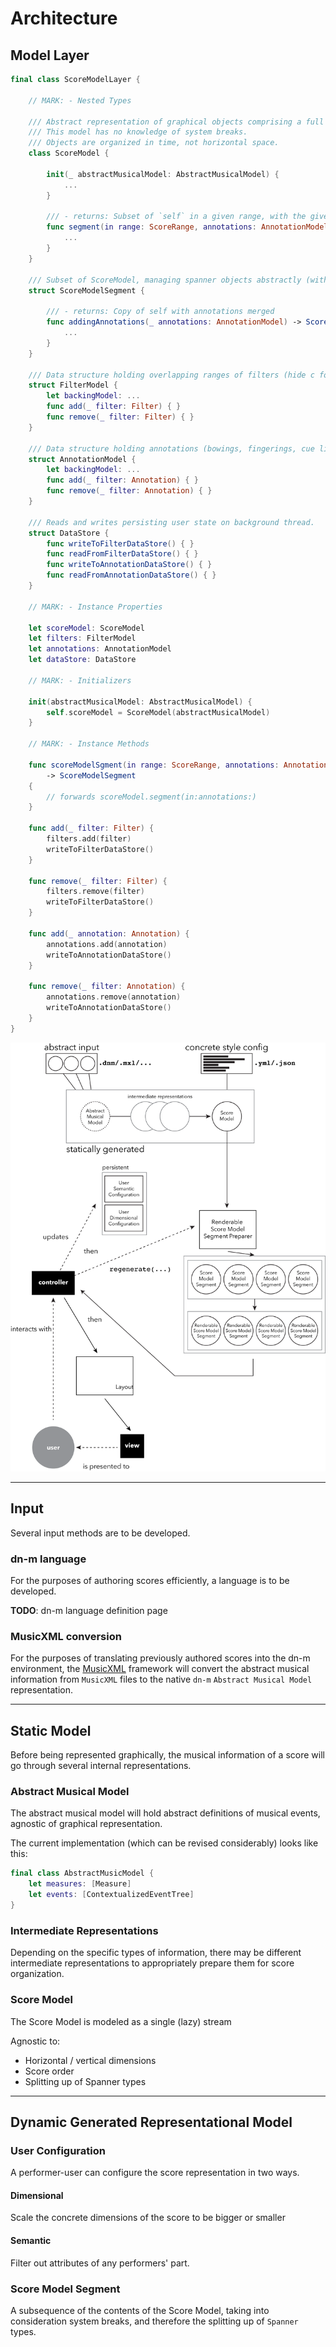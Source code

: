 # Architecture

## Model Layer

```Swift
final class ScoreModelLayer {

    // MARK: - Nested Types

    /// Abstract representation of graphical objects comprising a full score.
    /// This model has no knowledge of system breaks.
    /// Objects are organized in time, not horizontal space.
    class ScoreModel {

        init(_ abstractMusicalModel: AbstractMusicalModel) {
            ...
        }

        /// - returns: Subset of `self` in a given range, with the given `annotations` merged.
        func segment(in range: ScoreRange, annotations: AnnotationModel) -> ScoreModelSegment {
            ...
        }
    }

    /// Subset of ScoreModel, managing spanner objects abstractly (with time, not x)
    struct ScoreModelSegment {

    	/// - returns: Copy of self with annotations merged
        func addingAnnotations(_ annotations: AnnotationModel) -> ScoreModelSegment {
            ...
        }
    }

    /// Data structure holding overlapping ranges of filters (hide c for a:b in (t0,t1)).
    struct FilterModel {
        let backingModel: ...
        func add(_ filter: Filter) { }
        func remove(_ filter: Filter) { }
    }

    /// Data structure holding annotations (bowings, fingerings, cue links).
    struct AnnotationModel {
        let backingModel: ...
        func add(_ filter: Annotation) { }
        func remove(_ filter: Annotation) { }
    }

    /// Reads and writes persisting user state on background thread.
    struct DataStore {
        func writeToFilterDataStore() { }
        func readFromFilterDataStore() { }
        func writeToAnnotationDataStore() { }
        func readFromAnnotationDataStore() { }
    }

    // MARK: - Instance Properties

    let scoreModel: ScoreModel
    let filters: FilterModel
    let annotations: AnnotationModel
    let dataStore: DataStore

    // MARK: - Initializers

    init(abstractMusicalModel: AbstractMusicalModel) {
        self.scoreModel = ScoreModel(abstractMusicalModel)
    }

    // MARK: - Instance Methods

    func scoreModelSgment(in range: ScoreRange, annotations: AnnotationModel) 
    	-> ScoreModelSegment 
    {
        // forwards scoreModel.segment(in:annotations:)
    }

    func add(_ filter: Filter) {
        filters.add(filter)
        writeToFilterDataStore()
    }

    func remove(_ filter: Filter) { 
        filters.remove(filter)
        writeToFilterDataStore()
    }

    func add(_ annotation: Annotation) { 
        annotations.add(annotation)
        writeToAnnotationDataStore()
    }

    func remove(_ filter: Annotation) { 
        annotations.remove(annotation)
        writeToAnnotationDataStore()
    }
}
```

![Architecture](img/architecture.png)

---

## Input

Several input methods are to be developed.

### dn-m language

For the purposes of authoring scores efficiently, a language is to be developed.

**TODO**: dn-m language definition page

### MusicXML conversion

For the purposes of translating previously authored scores into the dn-m environment, the [MusicXML](https://github.com/dn-m/MusicXML) framework will convert the abstract musical information from `MusicXML` files to the native `dn-m` `Abstract Musical Model` representation.

---

## Static Model

Before being represented graphically, the musical information of a score will go through several internal representations.

### Abstract Musical Model

The abstract musical model will hold abstract definitions of musical events, agnostic of graphical representation.

The current implementation (which can be revised considerably) looks like this:

```Swift
final class AbstractMusicModel {
	let measures: [Measure]
	let events: [ContextualizedEventTree]
}
```

### Intermediate Representations

Depending on the specific types of information, there may be different intermediate representations to appropriately prepare them for score organization.

### Score Model

The Score Model is modeled as a single (lazy) stream

Agnostic to:
- Horizontal / vertical dimensions
- Score order
- Splitting up of Spanner types

---

## Dynamic Generated Representational Model

### User Configuration

A performer-user can configure the score representation in two ways.

#### Dimensional

Scale the concrete dimensions of the score to be bigger or smaller

#### Semantic

Filter out attributes of any performers' part.

### Score Model Segment

A subsequence of the contents of the Score Model, taking into consideration system breaks, and therefore the splitting up of `Spanner` types.
